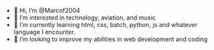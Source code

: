 - 👋 Hi, I’m @Marcof2004
- 👀 I’m interested in technology, aviation, and music
- 🌱 I’m currently learning html, css, batch, python, js and whatever language I encounter.
- 💞️ I’m looking to improve my abilities in web development and coding

<!---
Marcof2004/Marcof2004 is a ✨ special ✨ repository because its `README.md` (this file) appears on your GitHub profile.
You can click the Preview link to take a look at your changes.
--->
